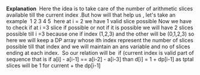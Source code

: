 **Explanation**
​
Here the idea is to take care of the number of arithmetic slices available till the current index
.But how will that help us , let's take an example
​
1 2 3 4 5
​
here at i = 2 we have 1 valid slice possible
Now we have to check if at i =3 slice if possible or not
if it is possible we will have 2 slices possible till i =3 because one if index (1,2,3) and the other will be (0,1,2,3)  so here we will keep a DP array whose ith index represent the number of slices possible till that index and we will maintain an ans variable and no of slices ending at each index.
​
So our relation will be
​
if (current index is valid part of sequence that is if a[i] - a[i-1] == a[i-2] - a[i-3]
than d[i] = 1 + dp[i-1] as tptal slices will be 1 for current + the  dp[i-1]
​
​
​
​
​
​
​
​